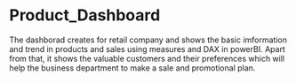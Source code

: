 # Product_Dashboard


The dashborad creates for retail company and shows the basic imformation and trend in products and sales using measures and DAX in powerBI.
Apart from that, it shows the valuable customers and their preferences which will help the business department to make a sale and promotional plan.
